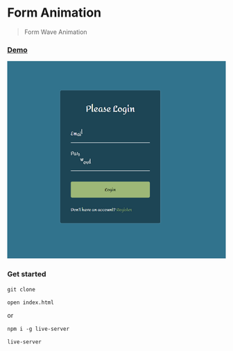 # Form Animation

> Form Wave Animation

### [Demo](http://form-wave-animation-ab.surge.sh/)
[![IMAGE ALT TEXT HERE](./uploads/screen.png)](https://skr.sh/v5ck7YqfdKa?a)

### Get started

```shell script
git clone
```
```shell script
open index.html
```
or
```shell script
npm i -g live-server
```
```shell script
live-server
```


